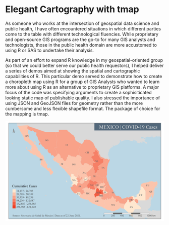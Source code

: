 # Elegant Cartography with tmap

As someone who works at the intersection of geospatial data science and public health, I have often encountered situations in which different parties come to the table with different technological fluencies. While proprietary and open-source GIS programs are the go-to for many GIS analysts and technologists, those in the public health domain are more accustomed to using R or SAS to undertake their analysis. 

As part of an effort to expand R knowledge in my geospatial-oriented group (so that we could better serve our public health requestors), I helped deliver a series of demos aimed at showing the spatial and cartographic capabilities of R. This particular demo served to demonstrate how to create a choropleth map using R for a group of GIS Analysts who wanted to learn more about using R as an alternative to proprietary GIS platforms. A major focus of the code was specifying arguments to create a sophisiticated looking static map of publishable quality. I also stressed the importance of using JSON and GeoJSON files for geometry rather than the more cumbersome and less flexible shapefile format. The package of choice for the mapping is tmap.

![Mexico](Mex_COVID.png)
